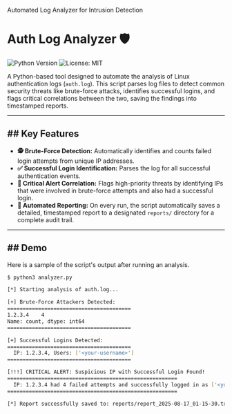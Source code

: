 
Automated Log Analyzer for Intrusion Detection
# Auth Log Analyzer 🛡️

![Python Version](https://img.shields.io/badge/python-3.8+-blue.svg)
![License: MIT](https://img.shields.io/badge/License-MIT-yellow.svg)

A Python-based tool designed to automate the analysis of Linux authentication logs (`auth.log`). This script parses log files to detect common security threats like brute-force attacks, identifies successful logins, and flags critical correlations between the two, saving the findings into timestamped reports.

---

## ## Key Features

* **🕵️ Brute-Force Detection:** Automatically identifies and counts failed login attempts from unique IP addresses.
* **✅ Successful Login Identification:** Parses the log for all successful authentication events.
* **🚨 Critical Alert Correlation:** Flags high-priority threats by identifying IPs that were involved in brute-force attempts and also had a successful login.
* **📄 Automated Reporting:** On every run, the script automatically saves a detailed, timestamped report to a designated `reports/` directory for a complete audit trail.

---

## ## Demo

Here is a sample of the script's output after running an analysis.

```bash
$ python3 analyzer.py

[*] Starting analysis of auth.log...

[+] Brute-Force Attackers Detected:
========================================
1.2.3.4    4
Name: count, dtype: int64
========================================

[+] Successful Logins Detected:
========================================
  IP: 1.2.3.4, Users: ['<your-username>']
========================================

[!!!] CRITICAL ALERT: Suspicious IP with Successful Login Found!
=======================================================
  IP: 1.2.3.4 had 4 failed attempts and successfully logged in as ['<your-username>']!
=======================================================

[*] Report successfully saved to: reports/report_2025-08-17_01-15-30.txt